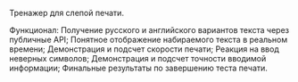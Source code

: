 Тренажер для слепой печати.

Функционал: Получение русского и английского вариантов текста через публичные API;
            Понятное отображение набираемого текста в реальном времени;
            Демонстрация и подсчет скорости печати;
            Реакция на ввод неверных символов;
            Демонстрация и подсчет точности вводимой информации;
            Финальные результаты по завершению теста печати.



